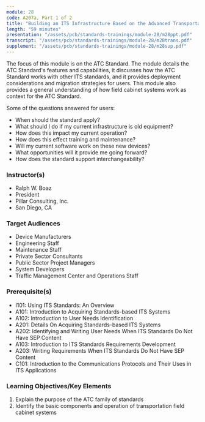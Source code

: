 ```yaml
---
module: 28
code: A207a, Part 1 of 2
title: "Building an ITS Infrastructure Based on the Advanced Transportation Controller (ATC) 5201 Standard - Part 1 of 2 (Updated 2021)"
length: "59 minutes"
presentation: "/assets/pcb/standards-trainings/module-28/m28ppt.pdf"
transcript: "/assets/pcb/standards-trainings/module-28/m28trans.pdf"
supplement: "/assets/pcb/standards-trainings/module-28/m28sup.pdf"
---
```

The focus of this module is on the ATC Standard. The module details the ATC Standard's features and capabilities, it discusses how the ATC Standard works with other ITS standards, and it provides deployment considerations and migration strategies for users. This module also provides a general understanding of how field cabinet systems work as context for the ATC Standard.

Some of the questions answered for users:
* When should the standard apply?
* What should I do if my current infrastructure is old equipment?
* How does this impact my current operation?
* How does this effect training and maintenance?
* Will my current software work on these new devices?
* What opportunities will it provide me going forward?
* How does the standard support interchangeability?

### Instructor(s)
* Ralph W. Boaz
* President
* Pillar Consulting, Inc.
* San Diego, CA

### Target Audiences
* Device Manufacturers
* Engineering Staff
* Maintenance Staff
* Private Sector Consultants
* Public Sector Project Managers
* System Developers
* Traffic Management Center and Operations Staff

### Prerequisite(s)
* I101: Using ITS Standards: An Overview
* A101: Introduction to Acquiring Standards-based ITS Systems
* A102: Introduction to User Needs Identification
* A201: Details On Acquiring Standards-based ITS Systems
* A202: Identifying and Writing User Needs When ITS Standards Do Not Have SEP Content
* A103: Introduction to ITS Standards Requirements Development
* A203: Writing Requirements When ITS Standards Do Not Have SEP Content
* C101: Introduction to the Communications Protocols and Their Uses in ITS Applications

### Learning Objectives/Key Elements
1. Explain the purpose of the ATC family of standards
2. Identify the basic components and operation of transportation field cabinet systems 